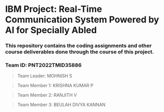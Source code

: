 # IBM Project: Real-Time Communication System Powered by AI for Specially Abled

### This repository contains the coding assignments and other course deliverables done through the course of this project.
### Team ID: PNT2022TMID35886

> Team Leader: MOHNISH S

> Team Member 1: KRISHNA KUMAR P

> Team Member 2: RANJITH V

> Team Member 3: BEULAH DIVYA KANNAN
